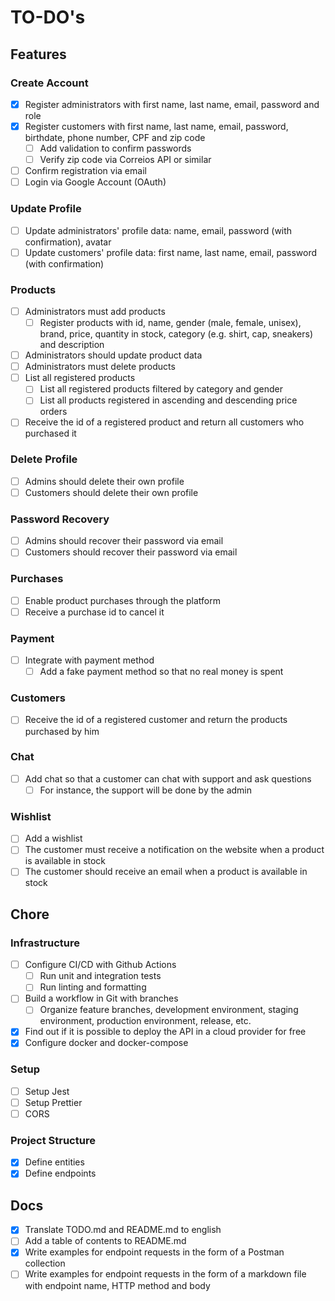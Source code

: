 # TO-DO's

## Features

### Create Account

- [x] Register administrators with first name, last name, email, password and role
- [x] Register customers with first name, last name, email, password, birthdate, phone number, CPF and zip code
     - [ ] Add validation to confirm passwords
     - [ ] Verify zip code via Correios API or similar
- [ ] Confirm registration via email
- [ ] Login via Google Account (OAuth)

### Update Profile

- [ ] Update administrators' profile data: name, email, password (with confirmation), avatar
- [ ] Update customers' profile data: first name, last name, email, password (with confirmation)

### Products

- [ ] Administrators must add products
     - [ ] Register products with id, name, gender (male, female, unisex), brand, price, quantity in stock, category (e.g. shirt, cap, sneakers) and description
- [ ] Administrators should update product data
- [ ] Administrators must delete products
- [ ] List all registered products
     - [ ] List all registered products filtered by category and gender
     - [ ] List all products registered in ascending and descending price orders
- [ ] Receive the id of a registered product and return all customers who purchased it

### Delete Profile

- [ ] Admins should delete their own profile
- [ ] Customers should delete their own profile

### Password Recovery

- [ ] Admins should recover their password via email
- [ ] Customers should recover their password via email

### Purchases

- [ ] Enable product purchases through the platform
- [ ] Receive a purchase id to cancel it

### Payment

- [ ] Integrate with payment method
     - [ ] Add a fake payment method so that no real money is spent

### Customers

- [ ] Receive the id of a registered customer and return the products purchased by him

### Chat

- [ ] Add chat so that a customer can chat with support and ask questions
     - [ ] For instance, the support will be done by the admin

### Wishlist

- [ ] Add a wishlist
- [ ] The customer must receive a notification on the website when a product is available in stock
- [ ] The customer should receive an email when a product is available in stock

## Chore

### Infrastructure

- [ ] Configure CI/CD with Github Actions
     - [ ] Run unit and integration tests
     - [ ] Run linting and formatting
- [ ] Build a workflow in Git with branches
     - [ ] Organize feature branches, development environment, staging environment, production environment, release, etc.
- [x] Find out if it is possible to deploy the API in a cloud provider for free
- [x] Configure docker and docker-compose

### Setup

- [ ] Setup Jest
- [ ] Setup Prettier
- [ ] CORS

### Project Structure

- [x] Define entities
- [x] Define endpoints

## Docs

- [x] Translate TODO.md and README.md to english
- [ ] Add a table of contents to README.md
- [x] Write examples for endpoint requests in the form of a Postman collection
- [ ] Write examples for endpoint requests in the form of a markdown file with endpoint name, HTTP method and body
